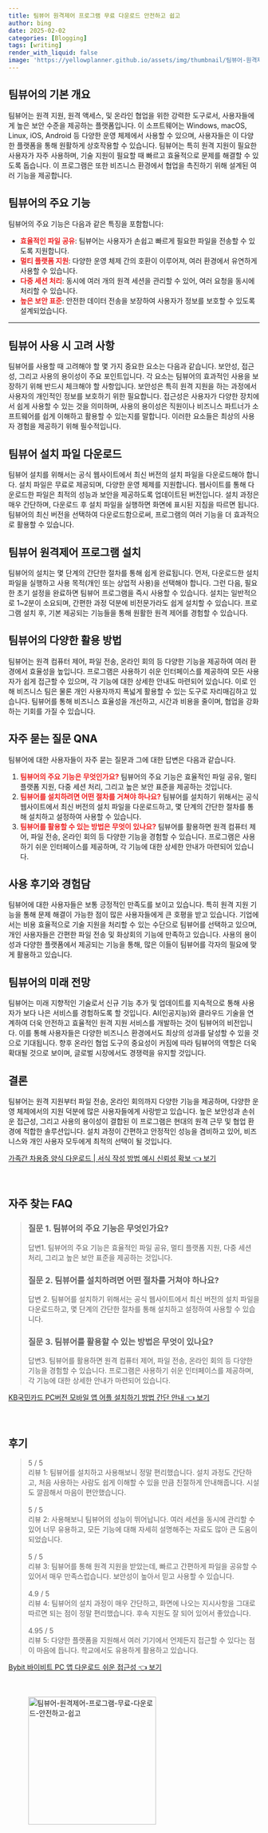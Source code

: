 ```yaml
---
title: 팀뷰어 원격제어 프로그램 무료 다운로드 안전하고 쉽고
author: bing
date: 2025-02-02
categories: [Blogging]
tags: [writing]
render_with_liquid: false
image: 'https://yellowplanner.github.io/assets/img/thumbnail/팀뷰어-원격제어-프로그램-무료-다운로드-안전하고-쉽고.webp'
---
```



<h2 id='팀뷰어_개요'>팀뷰어의 기본 개요</h2>

<p>팀뷰어는 원격 지원, 원격 액세스, 및 온라인 협업을 위한 강력한 도구로서, 사용자들에게 높은 보안 수준을 제공하는 플랫폼입니다. 이 소프트웨어는 Windows, macOS, Linux, iOS, Android 등 다양한 운영 체제에서 사용할 수 있으며, 사용자들은 이 다양한 플랫폼을 통해 원활하게 상호작용할 수 있습니다. 팀뷰어는 특히 원격 지원이 필요한 사용자가 자주 사용하며, 기술 지원이 필요할 때 빠르고 효율적으로 문제를 해결할 수 있도록 돕습니다. 이 프로그램은 또한 비즈니스 환경에서 협업을 촉진하기 위해 설계된 여러 기능을 제공합니다.</p>

<h2 id='기능_소개'>팀뷰어의 주요 기능</h2>

<p>팀뷰어의 주요 기능은 다음과 같은 특징을 포함합니다:</p>

<ul>
    <li><b><span style="color: #ee2323;">효율적인 파일 공유</span></b>: 팀뷰어는 사용자가 손쉽고 빠르게 필요한 파일을 전송할 수 있도록 지원합니다.</li>
    <li><b><span style="color: #ee2323;">멀티 플랫폼 지원</span></b>: 다양한 운영 체제 간의 호환이 이루어져, 여러 환경에서 유연하게 사용할 수 있습니다.</li>
    <li><b><span style="color: #ee2323;">다중 세션 처리</span></b>: 동시에 여러 개의 원격 세션을 관리할 수 있어, 여러 요청을 동시에 처리할 수 있습니다.</li>
    <li><b><span style="color: #ee2323;">높은 보안 표준</span></b>: 안전한 데이터 전송을 보장하여 사용자가 정보를 보호할 수 있도록 설계되었습니다.</li>
</ul>

<hr />

<h2 id='사용_고려사항'>팀뷰어 사용 시 고려 사항</h2>

<p>팀뷰어를 사용할 때 고려해야 할 몇 가지 중요한 요소는 다음과 같습니다. 보안성, 접근성, 그리고 사용의 용이성이 주요 포인트입니다. 각 요소는 팀뷰어의 효과적인 사용을 보장하기 위해 반드시 체크해야 할 사항입니다. 보안성은 특히 원격 지원을 하는 과정에서 사용자의 개인적인 정보를 보호하기 위한 필요합니다. 접근성은 사용자가 다양한 장치에서 쉽게 사용할 수 있는 것을 의미하며, 사용의 용이성은 직원이나 비즈니스 파트너가 소프트웨어를 쉽게 이해하고 활용할 수 있는지를 말합니다. 이러한 요소들은 최상의 사용자 경험을 제공하기 위해 필수적입니다.</p>

<h2 id='설치_절차'>팀뷰어 설치 파일 다운로드</h2>

<p>팀뷰어 설치를 위해서는 공식 웹사이트에서 최신 버전의 설치 파일을 다운로드해야 합니다. 설치 파일은 무료로 제공되며, 다양한 운영 체제를 지원합니다. 웹사이트를 통해 다운로드한 파일은 최적의 성능과 보안을 제공하도록 업데이트된 버전입니다. 설치 과정은 매우 간단하며, 다운로드 후 설치 파일을 실행하면 화면에 표시된 지침을 따르면 됩니다. 팀뷰어의 최신 버전을 선택하여 다운로드함으로써, 프로그램의 여러 기능을 더 효과적으로 활용할 수 있습니다.</p>

<h2 id='설치_방법'>팀뷰어 원격제어 프로그램 설치</h2>

<p>팀뷰어의 설치는 몇 단계의 간단한 절차를 통해 쉽게 완료됩니다. 먼저, 다운로드한 설치 파일을 실행하고 사용 목적(개인 또는 상업적 사용)을 선택해야 합니다. 그런 다음, 필요한 초기 설정을 완료하면 팀뷰어 프로그램을 즉시 사용할 수 있습니다. 설치는 일반적으로 1~2분이 소요되며, 간편한 과정 덕분에 비전문가라도 쉽게 설치할 수 있습니다. 프로그램 설치 후, 기본 제공되는 기능들을 통해 원활한 원격 제어를 경험할 수 있습니다.</p>

<h2 id='활용_방법'>팀뷰어의 다양한 활용 방법</h2>

<p>팀뷰어는 원격 컴퓨터 제어, 파일 전송, 온라인 회의 등 다양한 기능을 제공하여 여러 환경에서 효율성을 높입니다. 프로그램은 사용하기 쉬운 인터페이스를 제공하여 모든 사용자가 쉽게 접근할 수 있으며, 각 기능에 대한 상세한 안내도 마련되어 있습니다. 이로 인해 비즈니스 팀은 물론 개인 사용자까지 폭넓게 활용할 수 있는 도구로 자리매김하고 있습니다. 팀뷰어를 통해 비즈니스 효율성을 개선하고, 시간과 비용을 줄이며, 협업을 강화하는 기회를 가질 수 있습니다.</p>

<h2 id='자주_묻는_질문'>자주 묻는 질문 QNA</h2>

<p>팀뷰어에 대한 사용자들이 자주 묻는 질문과 그에 대한 답변은 다음과 같습니다.</p>

<ol>
    <li><b><span style="color: #ee2323;">팀뷰어의 주요 기능은 무엇인가요?</span></b> 팀뷰어의 주요 기능은 효율적인 파일 공유, 멀티 플랫폼 지원, 다중 세션 처리, 그리고 높은 보안 표준을 제공하는 것입니다.</li>
    <li><b><span style="color: #ee2323;">팀뷰어를 설치하려면 어떤 절차를 거쳐야 하나요?</span></b> 팀뷰어를 설치하기 위해서는 공식 웹사이트에서 최신 버전의 설치 파일을 다운로드하고, 몇 단계의 간단한 절차를 통해 설치하고 설정하여 사용할 수 있습니다.</li>
    <li><b><span style="color: #ee2323;">팀뷰어를 활용할 수 있는 방법은 무엇이 있나요?</span></b> 팀뷰어를 활용하면 원격 컴퓨터 제어, 파일 전송, 온라인 회의 등 다양한 기능을 경험할 수 있습니다. 프로그램은 사용하기 쉬운 인터페이스를 제공하며, 각 기능에 대한 상세한 안내가 마련되어 있습니다.</li>
</ol>

<h2 id='사용_후기'>사용 후기와 경험담</h2>

<p>팀뷰어에 대한 사용자들은 보통 긍정적인 만족도를 보이고 있습니다. 특히 원격 지원 기능을 통해 문제 해결이 가능한 점이 많은 사용자들에게 큰 호평을 받고 있습니다. 기업에서는 비용 효율적으로 기술 지원을 처리할 수 있는 수단으로 팀뷰어를 선택하고 있으며, 개인 사용자들은 간편한 파일 전송 및 화상회의 기능에 만족하고 있습니다. 사용의 용이성과 다양한 플랫폼에서 제공되는 기능을 통해, 많은 이들이 팀뷰어를 각자의 필요에 맞게 활용하고 있습니다.</p>

<h2 id='미래_전망'>팀뷰어의 미래 전망</h2>

<p>팀뷰어는 미래 지향적인 기술로서 신규 기능 추가 및 업데이트를 지속적으로 통해 사용자가 보다 나은 서비스를 경험하도록 할 것입니다. AI(인공지능)와 클라우드 기술을 연계하여 더욱 안전하고 효율적인 원격 지원 서비스를 개발하는 것이 팀뷰어의 비전입니다. 이를 통해 사용자들은 다양한 비즈니스 환경에서도 최상의 성과를 달성할 수 있을 것으로 기대됩니다. 향후 온라인 협업 도구의 중요성이 커짐에 따라 팀뷰어의 역할은 더욱 확대될 것으로 보이며, 글로벌 시장에서도 경쟁력을 유지할 것입니다.</p>

<h2 id='결론'>결론</h2>

<p>팀뷰어는 원격 지원부터 파일 전송, 온라인 회의까지 다양한 기능을 제공하며, 다양한 운영 체제에서의 지원 덕분에 많은 사용자들에게 사랑받고 있습니다. 높은 보안성과 손쉬운 접근성, 그리고 사용의 용이성이 결합된 이 프로그램은 현대의 원격 근무 및 협업 환경에 적합한 솔루션입니다. 설치 과정이 간편하고 안정적인 성능을 겸비하고 있어, 비즈니스와 개인 사용자 모두에게 최적의 선택이 될 것입니다.</p>


<p><a class="click-button" title="가족간 차용증 양식 다운로드 | 서식 작성 방법 예시 신뢰성 확보" href="https://yellowplanner.github.io/posts/%EA%B0%80%EC%A1%B1%EA%B0%84-%EC%B0%A8%EC%9A%A9%EC%A6%9D-%EC%96%91%EC%8B%9D-%EB%8B%A4%EC%9A%B4%EB%A1%9C%EB%93%9C-%EC%84%9C%EC%8B%9D-%EC%9E%91%EC%84%B1-%EB%B0%A9%EB%B2%95-%EC%98%88%EC%8B%9C-%EC%8B%A0%EB%A2%B0%EC%84%B1-%ED%99%95%EB%B3%B4/" rel="dofollow">가족간 차용증 양식 다운로드 | 서식 작성 방법 예시 신뢰성 확보 👈 보기</a></p><br>
<h2 id='자주_찾는_FAQ'>자주 찾는 FAQ</h2>
<div itemscope="" itemtype="https://schema.org/FAQPage"> 
<blockquote> 
<div itemscope="" itemprop="mainEntity" itemtype="https://schema.org/Question"> 
<h3 itemprop="name">질문 1. 팀뷰어의 주요 기능은 무엇인가요?</h3> 
<div itemscope="" itemprop="acceptedAnswer" itemtype="https://schema.org/Answer"> 
<span itemprop="text"> 
<p>답변1. 팀뷰어의 주요 기능은 효율적인 파일 공유, 멀티 플랫폼 지원, 다중 세션 처리, 그리고 높은 보안 표준을 제공하는 것입니다.</p> 
</span> 
</div> 
</div> 

<div itemscope="" itemprop="mainEntity" itemtype="https://schema.org/Question"> 
<h3 itemprop="name">질문 2. 팀뷰어를 설치하려면 어떤 절차를 거쳐야 하나요?</h3> 
<div itemscope="" itemprop="acceptedAnswer" itemtype="https://schema.org/Answer"> 
<span itemprop="text"> 
<p>답변 2. 팀뷰어를 설치하기 위해서는 공식 웹사이트에서 최신 버전의 설치 파일을 다운로드하고, 몇 단계의 간단한 절차를 통해 설치하고 설정하여 사용할 수 있습니다.</p> 
</span> 
</div> 
</div> 

<div itemscope="" itemprop="mainEntity" itemtype="https://schema.org/Question"> 
<h3 itemprop="name">질문 3. 팀뷰어를 활용할 수 있는 방법은 무엇이 있나요?</h3> 
<div itemscope="" itemprop="acceptedAnswer" itemtype="https://schema.org/Answer"> 
<span itemprop="text"> 
<p>답변3. 팀뷰어를 활용하면 원격 컴퓨터 제어, 파일 전송, 온라인 회의 등 다양한 기능을 경험할 수 있습니다. 프로그램은 사용하기 쉬운 인터페이스를 제공하며, 각 기능에 대한 상세한 안내가 마련되어 있습니다.</p> 
</span> 
</div> 
</div> 
</blockquote> 
</div>
<p><a class="click-button" title="KB국민카드 PC버전 모바일 앱 어플 설치하기 방법 간단 안내" href="https://yellowplanner.github.io/posts/KB%EA%B5%AD%EB%AF%BC%EC%B9%B4%EB%93%9C-PC%EB%B2%84%EC%A0%84-%EB%AA%A8%EB%B0%94%EC%9D%BC-%EC%95%B1-%EC%96%B4%ED%94%8C-%EC%84%A4%EC%B9%98%ED%95%98%EA%B8%B0-%EB%B0%A9%EB%B2%95-%EA%B0%84%EB%8B%A8-%EC%95%88%EB%82%B4/" rel="dofollow">KB국민카드 PC버전 모바일 앱 어플 설치하기 방법 간단 안내 👈 보기</a></p><br>
<h2 id='후기'>후기</h2>
<div itemscope itemtype="https://schema.org/Product">
  <blockquote>
  <div itemprop="review" itemscope itemtype="https://schema.org/Review">
      <div itemprop="reviewRating" itemscope itemtype="https://schema.org/Rating"> <span itemprop="ratingValue">5</span> / <span itemprop="bestRating">5</span> </div>
      <span itemprop="reviewBody">리뷰 1: 팀뷰어를 설치하고 사용해보니 정말 편리했습니다. 설치 과정도 간단하고, 처음 사용하는 사람도 쉽게 이해할 수 있을 만큼 친절하게 안내해줍니다. 시설도 깔끔해서 마음이 편안했습니다.</span>
  </div>
  <br>
  <div itemprop="review" itemscope itemtype="https://schema.org/Review">
      <div itemprop="reviewRating" itemscope itemtype="https://schema.org/Rating"> <span itemprop="ratingValue">5</span> / <span itemprop="bestRating">5</span> </div>
      <span itemprop="reviewBody">리뷰 2: 사용해보니 팀뷰어의 성능이 뛰어납니다. 여러 세션을 동시에 관리할 수 있어 너무 유용하고, 모든 기능에 대해 자세히 설명해주는 자료도 많아 큰 도움이 되었습니다.</span>
  </div>
  <br>
  <div itemprop="review" itemscope itemtype="https://schema.org/Review">
      <div itemprop="reviewRating" itemscope itemtype="https://schema.org/Rating"> <span itemprop="ratingValue">5</span> / <span itemprop="bestRating">5</span> </div>
      <span itemprop="reviewBody">리뷰 3: 팀뷰어를 통해 원격 지원을 받았는데, 빠르고 간편하게 파일을 공유할 수 있어서 매우 만족스럽습니다. 보안성이 높아서 믿고 사용할 수 있습니다.</span>
  </div>
  <br>
  <div itemprop="review" itemscope itemtype="https://schema.org/Review">
      <div itemprop="reviewRating" itemscope itemtype="https://schema.org/Rating"> <span itemprop="ratingValue">4.9</span> / <span itemprop="bestRating">5</span> </div>
      <span itemprop="reviewBody">리뷰 4: 팀뷰어의 설치 과정이 매우 간단하고, 화면에 나오는 지시사항을 그대로 따르면 되는 점이 정말 편리했습니다. 후속 지원도 잘 되어 있어서 좋았습니다.</span>
  </div>
  <br>
  <div itemprop="review" itemscope itemtype="https://schema.org/Review">
      <div itemprop="reviewRating" itemscope itemtype="https://schema.org/Rating"> <span itemprop="ratingValue">4.95</span> / <span itemprop="bestRating">5</span> </div>
      <span itemprop="reviewBody">리뷰 5: 다양한 플랫폼을 지원해서 여러 기기에서 언제든지 접근할 수 있다는 점이 마음에 듭니다. 학교에서도 유용하게 활용하고 있습니다.</span>
  </div>
  </blockquote>
</div>
<p><a class="click-button" title="Bybit 바이비트 PC 앱 다운로드 쉬운 접근성" href="https://yellowplanner.github.io/posts/Bybit-%EB%B0%94%EC%9D%B4%EB%B9%84%ED%8A%B8-PC-%EC%95%B1-%EB%8B%A4%EC%9A%B4%EB%A1%9C%EB%93%9C-%EC%89%AC%EC%9A%B4-%EC%A0%91%EA%B7%BC%EC%84%B1/" rel="dofollow">Bybit 바이비트 PC 앱 다운로드 쉬운 접근성 👈 보기</a></p><br>
<figure class="image"><img src="https://yellowplanner.github.io/assets/img/thumbnail/팀뷰어-원격제어-프로그램-무료-다운로드-안전하고-쉽고.webp" alt="팀뷰어-원격제어-프로그램-무료-다운로드-안전하고-쉽고" width="256" height="256"></figure>